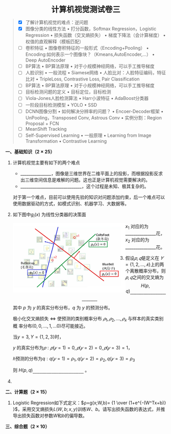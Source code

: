 <div align="center" style="font-size: 24px; font-weight: bold">计算机视觉测试卷三</div>

> - [x] 了解计算机视觉的难点：逆问题
> - [x] 图像分类的线性方法 • 打分函数，Softmax Regression，Logistic Regression • 损失函数（交叉熵损失） • 梯度下降法（会计算梯度） • 权值的直观解释（模板匹配）
> - [ ] 卷积特征 • 图像卷积特征的一般形式（Encoding+Pooling） • Encoding:如何表示一个图像块？（Kmeans,AutoEncoder,…） • Deep AutoEncoder
> - [ ] BP算法 • BP算法原理 • 对于小规模神经网络，可以手工推导梯度
> - [ ] 人脸识别 • 一般流程 • Siamese网络 • 人脸比对：人脸特征编码，特征比对 • TripleLoss, Contrastive Loss, Pair Classification
> - [ ] BP算法 • BP算法原理 • 对于小规模神经网络，可以手工推导梯度
> - [ ] 目标检测问题的定义 • 目标定位，目标检测
> - [ ] Viola-Jones人脸检测算法 • Harr小波特征 • AdaBoost分类器
> - [ ] 一阶段目标检测模型 • YOLO • SSD
> - [ ] DCNN图像分割 • 如何解决分辨率的问题？ • Encoer-Decoder框架 • UnPooling，Transposed Conv, Astrous Conv • 实例分割：Region Proposal + FCN
> - [ ] MeanShift Tracking
> - [ ] Self-Supervised Learning • 一般原理 • Learning from Image Transformation • Contrastive Learning
>

**一、基础知识（$2 \times 25$）**

1. 计算机视觉主要有如下的两个难点

   - $\_\_\_\_\_\_\_\_\_\_\_\_\_\_\_$，图像是三维世界在二维平面上的投影，而根据投影反求出三维空间信息是难解的问题。这也正是计算机视觉需要解决的。
   - $\_\_\_\_\_\_\_\_\_\_\_\_\_\_\_\_\_\_\_\_\_\_\_\_\_\_\_\_\_\_$，这个过程是未知、极其复杂的。

   对于第一个难点，目前可以使用先验的知识对问题添加约束，后一个难点可以使用数据驱动的方式，如模式识别、机器学习、大数据等。
   
2. 如下图中$g_i(x)$ 为线性分类器的决策面

   <img align='left' src="Image/image-20211013130541809.png" alt="image-20211013130541809" style="zoom:67%;" />

   $x_1$ 对应的为$\_\_\_\_\_\_\_\_\_\_\_\_\_\_\_$花，$x_2$ 对应的为$\_\_\_\_\_\_\_\_\_\_\_\_\_\_\_$花。

3. 假设$𝑝, 𝑞$是定义在 $𝑌 = \{1,2, … , 𝑘\}$上的两个离散概率分布，则 $𝑝, 𝑞$之间的交叉熵为
   $$
   H(p, q)_{\_\_\_\_\_\_\_\_\_\_\_\_\_\_\_\_\_\_\_\_\_\_\_\_\_\_\_\_\_\_}
   $$
   其中 $p$ 为 $y$ 的真实分布分布，$q$ 为 $y$ 的预测分布。

   极小化交叉熵损失 $⇔$ 使预测的类别概率分布 $𝜌_1, 𝜌_2, ... , 𝜌_𝑘$ 与样本的真实类别概 率分布$(0,0, … , 1, …0)$尽可能接近。

   当$y = 3, Y = \{1,2,3\}$时，

   $y$ 的真实分布为$𝑝: 𝑝(𝑦 = 1) = 0, 𝑝(𝑦 = 2) = 0, 𝑝(𝑦 = 3) = 1$， 

   $ℎ$预测的分布为$q: q(𝑦 = 1) = \rho_1, q(𝑦 = 2) = \rho_2, q(𝑦 = 3) = \rho_3$

   则 $H(p, q)_{ \_\_\_\_\_\_\_\_\_\_\_\_\_\_\_\_\_\_\_\_\_\_\_\_\_\_\_\_\_\_}$ 。

4. 



**二、计算题（$2 \times 15$）**

1. Logistic Regression如下式定义：$ρ=g(x;W,b)= {1 \over (1+e^{-(W^Tx+b)} }$，采用交叉熵损失$L(W,b;x,y)$训练$W、b$。请写出损失函数的表达式，并推导出损失函数对参数$W$和$b$的偏导数。



**三、综合题（$2 \times 10$）**


